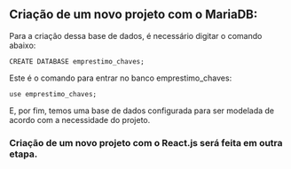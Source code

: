 ## Criação de um novo projeto com o MariaDB:

Para a criação dessa base de dados, é necessário digitar o comando abaixo:

```
CREATE DATABASE emprestimo_chaves;
```

Este é o comando para entrar no banco emprestimo_chaves:
```
use emprestimo_chaves;
```

E, por fim, temos uma base de dados configurada para ser modelada de acordo
com a necessidade do projeto.

### Criação de um novo projeto com o React.js será feita em outra etapa.

